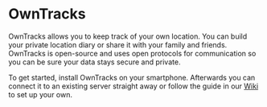 # OwnTracks

OwnTracks allows you to keep track of your own location. You can build your private location diary or share it with your family and friends. OwnTracks is open-source and uses open protocols for communication so you can be sure your data stays secure and private.

To get started, install OwnTracks on your smartphone. Afterwards you can connect it to an existing server straight away or follow the guide in our [Wiki](https://github.com/owntracks/owntracks/wiki) to set up your own.

